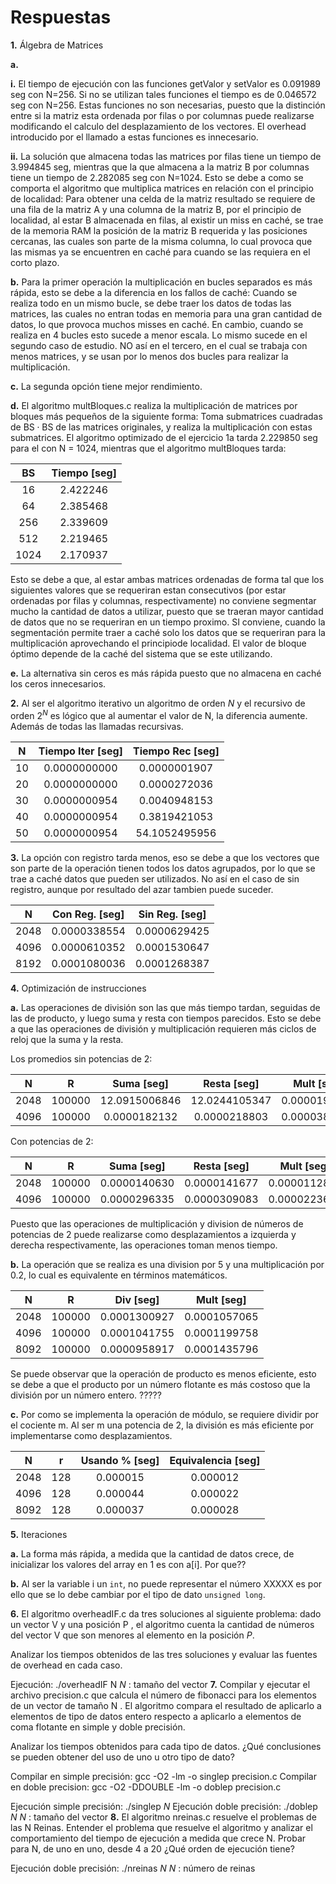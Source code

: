 # **Respuestas**


**1.** Álgebra de Matrices

  **a.**

  **i.** El tiempo de ejecución con las funciones getValor y setValor es 0.091989 seg con N=256. Si no se utilizan tales funciones el tiempo es de 0.046572 seg con N=256. Estas funciones no son necesarias, puesto que la distinción entre si la matriz esta ordenada por filas o por columnas puede realizarse modificando el calculo del desplazamiento de los vectores. El overhead introducido por el llamado a estas funciones es innecesario.
  
  **ii.** La solución que almacena todas las matrices por filas tiene un tiempo de 3.994845 seg, mientras que la que almacena a la matriz $\mathrm{B}$ por columnas tiene un tiempo de 2.282085 seg con N=1024. Esto se debe a como se comporta el algoritmo que multiplica matrices en relación con el principio de localidad: Para obtener una celda de la matriz resultado se requiere de una fila de la matriz $\mathrm{A}$ y una columna de la matriz $\mathrm{B}$, por el principio de localidad, al estar $\mathrm{B}$ almacenada en filas, al existir un miss en caché, se trae de la memoria RAM la posición de la matriz B requerida y las posiciones cercanas, las cuales son parte de la misma columna, lo cual provoca que las mismas ya se encuentren en caché para cuando se las requiera en el corto plazo. 


**b.** Para la primer operación la multiplicación en bucles separados es más rápida, esto se debe a la diferencia en los fallos de caché: Cuando se realiza todo en un mismo bucle, se debe traer los datos de todas las matrices, las cuales no entran todas en memoria para una gran cantidad de datos, lo que provoca muchos misses en caché. En cambio, cuando se realiza en 4 bucles esto sucede a menor escala. Lo mismo sucede en el segundo caso de estudio. NO así en el tercero, en el cual se trabaja con menos matrices, y se usan por lo menos dos bucles para realizar la multiplicación.

**c.** La segunda opción tiene mejor rendimiento.

**d.** El algoritmo multBloques.c realiza la multiplicación de matrices por bloques más pequeños de la siguiente forma: Toma submatrices cuadradas de $\mathrm{BS} \cdot \mathrm{BS}$ de las matrices originales, y realiza la multiplicación con estas submatrices. El algoritmo optimizado de el ejercicio 1a tarda 2.229850 seg para el con N = 1024, mientras que el algoritmo multBloques tarda:

| BS |  Tiempo [seg] |
| :--------: | :----: |
| 16          | 2.422246  |
| 64          | 2.385468  |
| 256         | 2.339609  |
| 512         | 2.219465  |
| 1024         | 2.170937  |

Esto se debe a que, al estar ambas matrices ordenadas de forma tal que los siguientes valores que se requeriran estan consecutivos (por estar ordenadas por filas y columnas, respectivamente) no conviene segmentar mucho la cantidad de datos a utilizar, puesto que se traeran mayor cantidad de datos que no se requeriran en un tiempo proximo. SI conviene, cuando la segmentación permite traer a caché solo los datos que se requeriran para la multiplicación aprovechando el principiode localidad. El valor de bloque óptimo depende de la caché del sistema que se este utilizando.


**e.** La alternativa sin ceros es más rápida puesto que no almacena en caché los ceros innecesarios.


**2.** Al ser el algoritmo iterativo un algoritmo de orden $N$ y el recursivo de orden $2^N$ es lógico que al aumentar el valor de N, la diferencia aumente. Además de todas las llamadas recursivas.

| N |  Tiempo Iter [seg] | Tiempo Rec [seg] |
| :--------: | :----: | :----: |
| 10          | 0.0000000000  | 0.0000001907  |
| 20          | 0.0000000000  | 0.0000272036   |
| 30         | 0.0000000954  | 0.0040948153  |
| 40         | 0.0000000954  | 0.3819421053  |
| 50         | 0.0000000954  | 54.1052495956  |

**3.** La opción con registro tarda menos, eso se debe a que los vectores que son parte de la operación tienen todos los datos agrupados, por lo que se trae a caché datos que pueden ser utilizados. No así en el caso de sin registro, aunque por resultado del azar tambien puede suceder.

| N |  Con Reg. [seg] | Sin Reg. [seg] |
| :--------: | :----: | :----: |
| 2048          | 0.0000338554  | 0.0000629425  |
| 4096          | 0.0000610352  | 0.0001530647   |
| 8192         | 0.0001080036  | 0.0001268387  |


**4.** Optimización de instrucciones

**a.** Las operaciones de división son las que más tiempo tardan, seguidas de las de producto, y luego suma y resta con tiempos parecidos. Esto se debe a que las operaciones de división y multiplicación requieren más ciclos de reloj que la suma y la resta.

Los promedios sin potencias de 2:

| N |  R | Suma [seg] | Resta [seg] | Mult [seg] | Div [seg] |
| :--------: | :----: | :----: |:----: |:----: |:----: |
| 2048          | 100000 | 12.0915006846   | 12.0244105347  | 0.0000193948  | 0.0000270898  |
| 4096          | 100000 | 0.0000182132  |  0.0000218803   | 0.0000381377   | 0.0000346161 |

Con potencias de 2:

| N |  R | Suma [seg] | Resta [seg] | Mult [seg] | Div [seg] |
| :--------: | :----: | :----: |:----: | :----: |:----: |
| 2048          | 100000 | 0.0000140630    |  0.0000141677   | 0.0000112806  | 0.0000168453  |
| 4096          | 100000 | 0.0000296335  |  0.0000309083  | 0.0000223634 | 0.0000259315 |

Puesto que las operaciones de multiplicación y division de números de potencias de 2 puede realizarse como desplazamientos a izquierda y derecha respectivamente, las operaciones toman menos tiempo.


**b.** La operación que se realiza es una division por 5 y una multiplicación por 0.2, lo cual es equivalente en términos matemáticos. 

| N |  R |  Div [seg] | Mult [seg] |
| :--------: | :----: | :----: |:----: |
| 2048          | 100000 | 0.0001300927     |  0.0001057065   |
| 4096          | 100000 | 0.0001041755  | 0.0001199758   |
| 8092          | 100000 | 0.0000958917  | 0.0001435796   |

Se puede observar que la operación de producto es menos eficiente, esto se debe a que el producto por un número flotante es más costoso que la división por un número entero. ?????

**c.** Por como se implementa la operación de módulo, se requiere dividir por el cociente m. Al ser m una potencia de 2, la división es más eficiente por implementarse como desplazamientos.

| N |  r |  Usando % [seg] | Equivalencia [seg] |
| :--------: | :----: | :----: |:----: |
| 2048          | 128 | 0.000015    |  0.000012   |
| 4096          | 128 | 0.000044  | 0.000022   |
| 8092          | 128 | 0.000037  | 0.000028   |

**5.** Iteraciones

**a.** La forma más rápida, a medida que la cantidad de datos crece, de inicializar los valores del array en 1 es con a[i]. Por que??

**b.** Al ser la variable i un ```int```, no puede representar el número XXXXX es por ello que se lo debe cambiar por el tipo de dato ```unsigned long```.

**6.** El algoritmo overheadIF.c da tres soluciones al siguiente problema: dado un vector V y una posición P , el algoritmo cuenta la cantidad de números del vector V que son menores al elemento en la posición $P$.

Analizar los tiempos obtenidos de las tres soluciones y evaluar las fuentes de overhead en cada caso.

Ejecución: ./overheadIF N
$N$ : tamaño del vector
**7.** Compilar y ejecutar el archivo precision.c que calcula el número de fibonacci para los elementos de un vector de tamaño N . El algoritmo compara el resultado de aplicarlo a elementos de tipo de datos entero respecto a aplicarlo a elementos de coma flotante en simple y doble precisión.

Analizar los tiempos obtenidos para cada tipo de datos. ¿Qué conclusiones se pueden obtener del uso de uno u otro tipo de dato?

Compilar en simple precisión: gcc -O2 -lm -o singlep precision.c Compilar en doble precision: gcc -O2 -DDOUBLE -lm -o doblep precision.c

Ejecución simple precisión: ./singlep $N$ Ejecución doble precisión: ./doblep $N$
$N$ : tamaño del vector
**8.** El algoritmo nreinas.c resuelve el problemas de las N Reinas. Entender el problema que resuelve el algoritmo y analizar el comportamiento del tiempo de ejecución a medida que crece N. Probar para N, de uno en uno, desde 4 a 20 ¿Qué orden de ejecución tiene?

Ejecución doble precisión: ./nreinas $N$
$N$ : número de reinas
